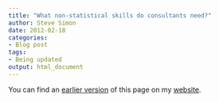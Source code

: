 ```yaml
---
title: "What non-statistical skills do consultants need?"
author: Steve Simon
date: 2012-02-18
categories:
- Blog post
tags:
- Being updated
output: html_document
---
```


You can find an [earlier version][sim1] of this page on my [website][sim2].

[sim1]: http://www.pmean.com/12/skills.html
[sim2]: http://www.pmean.com
